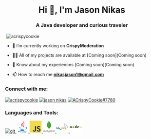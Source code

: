 <h1 align="center">Hi 👋, I'm Jason Nikas</h1>
<h3 align="center">A Java developer and curious traveler</h3>

<p>&nbsp;<img align="center" src="https://github-readme-stats.vercel.app/api?username=acrispycookie&theme=tokyonight&hide_border=false&include_all_commits=true&count_private=true&show_icons=true&locale=en" alt="acrispycookie" /></p>

- 🔭 I’m currently working on **CrispyModeration**

- 👨‍💻 All of my projects are available at [Coming soon](Coming soon)

- 📄 Know about my experiences [Coming soon](Coming soon)

- 📫 How to reach me **nikasjason1@gmail.com**

<h3 align="left">Connect with me:</h3>
<p align="left">
<a href="https://twitter.com/acrispycookie" target="blank"><img align="center" src="https://raw.githubusercontent.com/rahuldkjain/github-profile-readme-generator/master/src/images/icons/Social/twitter.svg" alt="acrispycookie" height="30" width="40" /></a>
<a href="https://linkedin.com/in/jason nikas" target="blank"><img align="center" src="https://raw.githubusercontent.com/rahuldkjain/github-profile-readme-generator/master/src/images/icons/Social/linked-in-alt.svg" alt="jason nikas" height="30" width="40" /></a>
<a href="https://discord.gg/ACrispyCookie#7780" target="blank"><img align="center" src="https://raw.githubusercontent.com/rahuldkjain/github-profile-readme-generator/master/src/images/icons/Social/discord.svg" alt="ACrispyCookie#7780" height="30" width="40" /></a>
</p>

<h3 align="left">Languages and Tools:</h3>
<p align="left"> <a href="https://git-scm.com/" target="_blank" rel="noreferrer"> <img src="https://www.vectorlogo.zone/logos/git-scm/git-scm-icon.svg" alt="git" width="40" height="40"/> </a> <a href="https://www.java.com" target="_blank" rel="noreferrer"> <img src="https://raw.githubusercontent.com/devicons/devicon/master/icons/java/java-original.svg" alt="java" width="40" height="40"/> </a> <a href="https://developer.mozilla.org/en-US/docs/Web/JavaScript" target="_blank" rel="noreferrer"> <img src="https://raw.githubusercontent.com/devicons/devicon/master/icons/javascript/javascript-original.svg" alt="javascript" width="40" height="40"/> </a> <a href="https://www.mongodb.com/" target="_blank" rel="noreferrer"> <img src="https://raw.githubusercontent.com/devicons/devicon/master/icons/mongodb/mongodb-original-wordmark.svg" alt="mongodb" width="40" height="40"/> </a> <a href="https://www.mysql.com/" target="_blank" rel="noreferrer"> <img src="https://raw.githubusercontent.com/devicons/devicon/master/icons/mysql/mysql-original-wordmark.svg" alt="mysql" width="40" height="40"/> </a> <a href="https://nodejs.org" target="_blank" rel="noreferrer"> <img src="https://raw.githubusercontent.com/devicons/devicon/master/icons/nodejs/nodejs-original-wordmark.svg" alt="nodejs" width="40" height="40"/> </a> </p>
